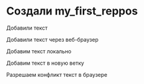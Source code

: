 ﻿# Создали my_first_reppos

Добавили текст

Добавили текст через веб-браузер

Добавим текст локально

Добавим текст в новую ветку

Разрешаем конфликт текст в браузере
